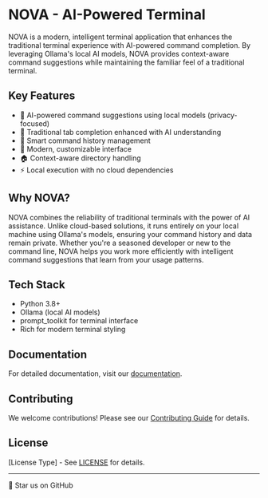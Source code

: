 # NOVA - AI-Powered Terminal

NOVA is a modern, intelligent terminal application that enhances the traditional terminal experience with AI-powered command completion. By leveraging Ollama's local AI models, NOVA provides context-aware command suggestions while maintaining the familiar feel of a traditional terminal.

## Key Features

- 🤖 AI-powered command suggestions using local models (privacy-focused)
- 🔄 Traditional tab completion enhanced with AI understanding
- 📝 Smart command history management
- 🎨 Modern, customizable interface
- 🏠 Context-aware directory handling
- ⚡ Local execution with no cloud dependencies

## Why NOVA?

NOVA combines the reliability of traditional terminals with the power of AI assistance. Unlike cloud-based solutions, it runs entirely on your local machine using Ollama's models, ensuring your command history and data remain private. Whether you're a seasoned developer or new to the command line, NOVA helps you work more efficiently with intelligent command suggestions that learn from your usage patterns.

## Tech Stack

- Python 3.8+
- Ollama (local AI models)
- prompt_toolkit for terminal interface
- Rich for modern terminal styling

## Documentation

For detailed documentation, visit our [documentation](docs/Documentation.md).

## Contributing

We welcome contributions! Please see our [Contributing Guide](docs/CONTRIBUTING.md) for details.

## License

[License Type] - See [LICENSE](LICENSE) for details.

---
🌟 Star us on GitHub